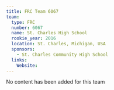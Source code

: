 ```yaml
---
title: FRC Team 6067
team:
  type: FRC
  number: 6067
  name: St. Charles High School
  rookie_year: 2016
  location: St. Charles, Michigan, USA
  sponsors:
    - St. Charles Community High School
  links:
    Website: 
---
```

No content has been added for this team